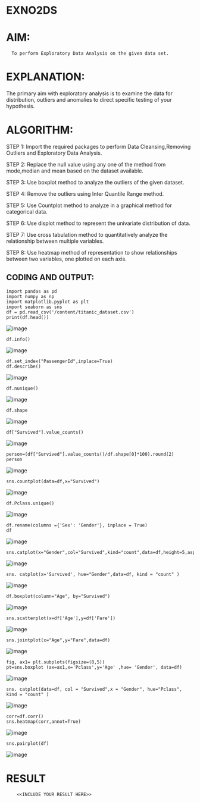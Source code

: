 # EXNO2DS
# AIM:
      To perform Exploratory Data Analysis on the given data set.
      
# EXPLANATION:
  The primary aim with exploratory analysis is to examine the data for distribution, outliers and anomalies to direct specific testing of your hypothesis.
  
# ALGORITHM:
STEP 1: Import the required packages to perform Data Cleansing,Removing Outliers and Exploratory Data Analysis.

STEP 2: Replace the null value using any one of the method from mode,median and mean based on the dataset available.

STEP 3: Use boxplot method to analyze the outliers of the given dataset.

STEP 4: Remove the outliers using Inter Quantile Range method.

STEP 5: Use Countplot method to analyze in a graphical method for categorical data.

STEP 6: Use displot method to represent the univariate distribution of data.

STEP 7: Use cross tabulation method to quantitatively analyze the relationship between multiple variables.

STEP 8: Use heatmap method of representation to show relationships between two variables, one plotted on each axis.

## CODING AND OUTPUT:
```
import pandas as pd
import numpy as np
import matplotlib.pyplot as plt
import seaborn as sns
df = pd.read_csv('/content/titanic_dataset.csv')
print(df.head())
```
![image](https://github.com/Saravana-kumar369/EXNO2DS/assets/117925254/5a9461ab-7aa2-4268-b6ff-46a10a982345)
```
df.info()
```
![image](https://github.com/Saravana-kumar369/EXNO2DS/assets/117925254/3e68d3c0-c2f2-462b-87ff-054dbc8435e4)
```
df.set_index("PassengerId",inplace=True)
df.describe()
```
![image](https://github.com/Saravana-kumar369/EXNO2DS/assets/117925254/6b2ab996-8094-4cc6-8baa-c4d7a27d7985)
```
df.nunique()
```
![image](https://github.com/Saravana-kumar369/EXNO2DS/assets/117925254/2e156581-2bb6-4730-a08b-adbc2a9c2b65)
```
df.shape
```
![image](https://github.com/Saravana-kumar369/EXNO2DS/assets/117925254/dd9afeb7-1aae-42b8-a9f1-c691f8a082c5)
```
df["Survived"].value_counts()
```
![image](https://github.com/Saravana-kumar369/EXNO2DS/assets/117925254/0f395f6f-99b1-4de8-aed9-261903ae3364)
```
person=(df["Survived"].value_counts()/df.shape[0]*100).round(2)
person
```
![image](https://github.com/Saravana-kumar369/EXNO2DS/assets/117925254/db5590fc-83b5-4ac7-ac52-6816dbdc2d54)
```
sns.countplot(data=df,x="Survived")
```
![image](https://github.com/Saravana-kumar369/EXNO2DS/assets/117925254/db5d87f8-afb8-46a1-8866-4e71a4c7cd29)
```
df.Pclass.unique()
```
![image](https://github.com/Saravana-kumar369/EXNO2DS/assets/117925254/211f60ea-72d1-4698-b9bd-bef25cc5167c)
```
df.rename(columns ={'Sex': 'Gender'}, inplace = True)
df
```
![image](https://github.com/Saravana-kumar369/EXNO2DS/assets/117925254/7d7bdb86-5748-4c9c-90dc-96094cd14b8c)
```
sns.catplot(x="Gender",col="Survived",kind="count",data=df,height=5,aspect=0.7,color="Lightgreen")
```
![image](https://github.com/Saravana-kumar369/EXNO2DS/assets/117925254/7d6473d2-a2b7-4d2e-a9f7-530218a8a07a)
```
sns. catplot(x='Survived', hue="Gender",data=df, kind = "count" )
```
![image](https://github.com/Saravana-kumar369/EXNO2DS/assets/117925254/e79daaa4-7538-4fc9-8b83-73e953358635)
```
df.boxplot(column="Age", by="Survived")
```
![image](https://github.com/Saravana-kumar369/EXNO2DS/assets/117925254/00e9539e-8bb1-4b38-b8a9-b872e9dd4e6a)
```
sns.scatterplot(x=df['Age'],y=df['Fare'])
```
![image](https://github.com/Saravana-kumar369/EXNO2DS/assets/117925254/4838f5ad-576c-45fb-bf28-6968b3eeefc7)
```
sns.jointplot(x="Age",y="Fare",data=df)
```
![image](https://github.com/Saravana-kumar369/EXNO2DS/assets/117925254/95659236-ef27-4e13-8cfc-29634756560e)
```
fig, ax1= plt.subplots(figsize=(8,5))
pt=sns.boxplot (ax=ax1,x='Pclass',y='Age' ,hue= 'Gender', data=df)
```
![image](https://github.com/Saravana-kumar369/EXNO2DS/assets/117925254/dd3cfa1a-502d-4163-b7bd-a06ede59c686)
```
sns. catplot(data=df, col = "Survived",x = "Gender", hue="Pclass", kind = "count" )
```
![image](https://github.com/Saravana-kumar369/EXNO2DS/assets/117925254/a29e41b4-50df-44cb-b346-53aad5f612d1)
```
corr=df.corr()
sns.heatmap(corr,annot=True)
```
![image](https://github.com/Saravana-kumar369/EXNO2DS/assets/117925254/1f4ebbae-2cce-4842-a634-314ed03eccf3)
```
sns.pairplot(df)
```
![image](https://github.com/Saravana-kumar369/EXNO2DS/assets/117925254/9ddcfac2-4cdf-4ff4-8666-462fe3dbd3c7)




















# RESULT
        <<INCLUDE YOUR RESULT HERE>>
